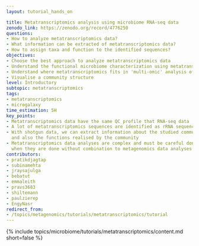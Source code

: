 ```yaml
---
layout: tutorial_hands_on

title: Metatranscriptomics analysis using microbiome RNA-seq data
zenodo_link: https://zenodo.org/record/4776250
questions:
- How to analyze metatranscriptomics data?
- What information can be extracted of metatranscriptomics data?
- How to assign taxa and function to the identified sequences?
objectives:
- Choose the best approach to analyze metatranscriptomics data
- Understand the functional microbiome characterization using metatranscriptomic results
- Understand where metatranscriptomics fits in 'multi-omic' analysis of microbiomes
- Visualise a community structure
level: Introductory
subtopic: metatranscriptomics
tags:
- metatranscriptomics
- microgalaxy
time_estimation: 5H
key_points:
- Metatranscriptomics data have the same QC profile that RNA-seq data
- A lot of metatranscriptomics sequences are identified as rRNA sequences
- With shotgun data, we can extract information about the studied community structure
  and also the functions realised by the community
- Metatranscriptomics data analyses are complex and must be careful done, specially
  when they are done without combination to metagenomics data analyses
contributors:
- pratikdjagtap
- subinamehta
- jraysajulga
- bebatut
- emmaleith
- pravs3683
- shiltemann
- paulzierep
- EngyNasr
redirect_from:
- /topics/metagenomics/tutorials/metatranscriptomics/tutorial
---
```


{% include topics/microbiome/tutorials/metatranscriptomics/content.md short=false %}
